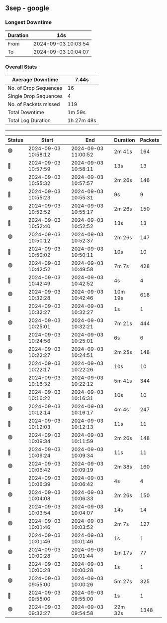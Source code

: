 
## 3sep - google

### Longest Downtime

Duration | 14s
---- | ----
From | 2024-09-03 10:03:54
To | 2024-09-03 10:04:07

### Overall Stats

Average Downtime | 7.44s
---- | ----
No. of Drop Sequences | 16
Single Drop Sequences | 4
No. of Packets missed | 119
Total Downtime | 1m 59s
Total Log Duration | 1h 27m 48s


---------

Status | Start | End | Duration | Packets
---- | ---- | ---- | ---- | ----
🟢 | 2024-09-03 10:58:12 | 2024-09-03 11:00:52 | 2m 41s | 164
🔴 | 2024-09-03 10:57:59 | 2024-09-03 10:58:11 | 13s | 13
🟢 | 2024-09-03 10:55:32 | 2024-09-03 10:57:57 | 2m 26s | 146
🔴 | 2024-09-03 10:55:23 | 2024-09-03 10:55:31 | 9s | 9
🟢 | 2024-09-03 10:52:52 | 2024-09-03 10:55:17 | 2m 26s | 150
🔴 | 2024-09-03 10:52:40 | 2024-09-03 10:52:52 | 13s | 13
🟢 | 2024-09-03 10:50:12 | 2024-09-03 10:52:37 | 2m 26s | 147
🔴 | 2024-09-03 10:50:02 | 2024-09-03 10:50:11 | 10s | 10
🟢 | 2024-09-03 10:42:52 | 2024-09-03 10:49:58 | 7m 7s | 428
🔴 | 2024-09-03 10:42:49 | 2024-09-03 10:42:52 | 4s | 4
🟢 | 2024-09-03 10:32:28 | 2024-09-03 10:42:46 | 10m 19s | 618
🔴 | 2024-09-03 10:32:27 | 2024-09-03 10:32:27 | 1s | 1
🟢 | 2024-09-03 10:25:01 | 2024-09-03 10:32:21 | 7m 21s | 444
🔴 | 2024-09-03 10:24:56 | 2024-09-03 10:25:01 | 6s | 6
🟢 | 2024-09-03 10:22:27 | 2024-09-03 10:24:51 | 2m 25s | 148
🔴 | 2024-09-03 10:22:17 | 2024-09-03 10:22:26 | 10s | 10
🟢 | 2024-09-03 10:16:32 | 2024-09-03 10:22:12 | 5m 41s | 344
🔴 | 2024-09-03 10:16:22 | 2024-09-03 10:16:31 | 10s | 10
🟢 | 2024-09-03 10:12:14 | 2024-09-03 10:16:17 | 4m 4s | 247
🔴 | 2024-09-03 10:12:03 | 2024-09-03 10:12:13 | 11s | 11
🟢 | 2024-09-03 10:09:34 | 2024-09-03 10:11:59 | 2m 26s | 148
🔴 | 2024-09-03 10:09:24 | 2024-09-03 10:09:34 | 11s | 11
🟢 | 2024-09-03 10:06:42 | 2024-09-03 10:09:19 | 2m 38s | 160
🔴 | 2024-09-03 10:06:39 | 2024-09-03 10:06:42 | 4s | 4
🟢 | 2024-09-03 10:04:08 | 2024-09-03 10:06:33 | 2m 26s | 150
🔴 | 2024-09-03 10:03:54 | 2024-09-03 10:04:07 | 14s | 14
🟢 | 2024-09-03 10:01:46 | 2024-09-03 10:03:52 | 2m 7s | 127
🔴 | 2024-09-03 10:01:46 | 2024-09-03 10:01:46 | 1s | 1
🟢 | 2024-09-03 10:00:28 | 2024-09-03 10:01:44 | 1m 17s | 77
🔴 | 2024-09-03 10:00:28 | 2024-09-03 10:00:28 | 1s | 1
🟢 | 2024-09-03 09:55:00 | 2024-09-03 10:00:26 | 5m 27s | 325
🔴 | 2024-09-03 09:55:00 | 2024-09-03 09:55:00 | 1s | 1
🟢 | 2024-09-03 09:32:27 | 2024-09-03 09:54:58 | 22m 32s | 1348